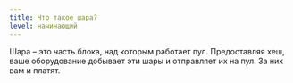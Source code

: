 ```yaml
---
title: Что такое шара?
level: начинающий
---
```


Шара – это часть блока, над которым работает пул. Предоставляя хеш, ваше оборудование добывает эти шары и отправляет их на пул. За них вам и платят.
